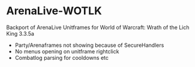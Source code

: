 # ArenaLive-WOTLK
Backport of ArenaLive Unitframes for World of Warcraft: Wrath of the Lich King 3.3.5a

- Party/Arenaframes not showing because of SecureHandlers
- No menus opening on unitframe rightclick
- Combatlog parsing for cooldowns etc
